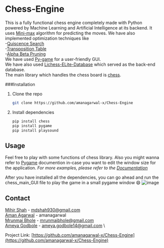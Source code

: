 # Chess-Engine

This is a fully functional chess engine completely made with Python powered by Machine Learning and Artificial Intelligence at its backend.
It uses [Mini-max](https://en.wikipedia.org/wiki/Minimax) algorithm for predicting the moves.
We have also implemented optimization techniques like\
-[Quiscence Search](https://en.wikipedia.org/wiki/Quiescence_search)\
-[Transposition Table](https://www.chessprogramming.org/Transposition_Table)\
-[Alpha Beta Pruning](https://en.wikipedia.org/wiki/Alpha%E2%80%93beta_pruning)\
We have used [Py-game](https://www.pygame.org/docs/) for a user-friendly GUI.\
We have also used [Lichess-ELite-Database](https://lichess.org/team/lichess-elite-database) which served as the back-end database.\
The main library which handles the chess board is [chess](https://python-chess.readthedocs.io/en/latest/).

###Installation
1. Clone the repo
   ```sh
   git clone https://github.com/amanagarwal-x/Chess-Engine
   ```
2. Install dependencies
   ```sh
   pip install chess
   pip install pygame
   pip install playsound
   ```

<!-- USAGE EXAMPLES -->
## Usage

Feel free to play with some functions of chess library.
Also you might wanna refer to [Pygame](https://www.pygame.org/docs/) documention in-case you want to edit the window size for the application.
_For more examples, please refer to the [Documentation](https://python-chess.readthedocs.io/en/latest/)_

After you have installed all the dependencies, you can go ahead and run the chess_main_GUI file to play the game in a small pygame window :smile:
![image](https://user-images.githubusercontent.com/46818925/127736712-57127ce6-e43c-490e-9c2e-a6eda4a53c1e.png)


<!-- CONTACT -->
## Contact

[Mihir Shah](linkedin.com/in/mihir-shah) - mdshah930@gmail.com \
[Aman Agarwal](https://www.linkedin.com/in/aman-agarwal-ba7946175) - amanagarwal \
[Mrunmai Bhole](www.linkedin.com/in/mvbhole) - mrunmaibhole@gmail.com \
[Ameya Godbole](https://www.linkedin.com/in/ameya-godbole/) - ameya.godbole14@gmail.com \

Project Link: [https://github.com/amanagarwal-x/Chess-Engine](https://github.com/amanagarwal-x/Chess-Engine)

